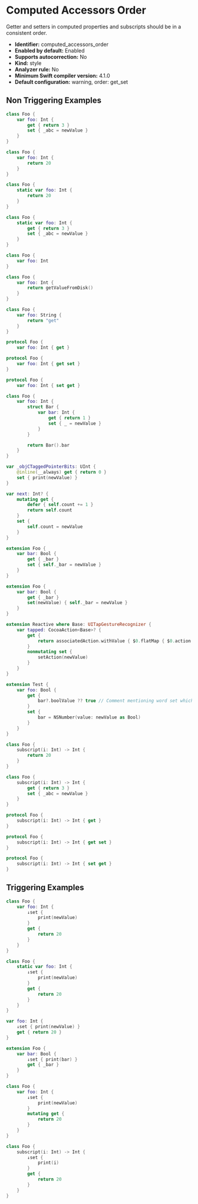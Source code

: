 # Computed Accessors Order

Getter and setters in computed properties and subscripts should be in a consistent order.

* **Identifier:** computed_accessors_order
* **Enabled by default:** Enabled
* **Supports autocorrection:** No
* **Kind:** style
* **Analyzer rule:** No
* **Minimum Swift compiler version:** 4.1.0
* **Default configuration:** warning, order: get_set

## Non Triggering Examples

```swift
class Foo {
    var foo: Int {
        get { return 3 }
        set { _abc = newValue }
    }
}
```

```swift
class Foo {
    var foo: Int {
        return 20
    }
}
```

```swift
class Foo {
    static var foo: Int {
        return 20
    }
}
```

```swift
class Foo {
    static var foo: Int {
        get { return 3 }
        set { _abc = newValue }
    }
}
```

```swift
class Foo {
    var foo: Int
}
```

```swift
class Foo {
    var foo: Int {
        return getValueFromDisk()
    }
}
```

```swift
class Foo {
    var foo: String {
        return "get"
    }
}
```

```swift
protocol Foo {
    var foo: Int { get }
```

```swift
protocol Foo {
    var foo: Int { get set }
}
```

```swift
protocol Foo {
    var foo: Int { set get }
```

```swift
class Foo {
    var foo: Int {
        struct Bar {
            var bar: Int {
                get { return 1 }
                set { _ = newValue }
            }
        }

        return Bar().bar
    }
}
```

```swift
var _objCTaggedPointerBits: UInt {
    @inline(__always) get { return 0 }
    set { print(newValue) }
}
```

```swift
var next: Int? {
    mutating get {
        defer { self.count += 1 }
        return self.count
    }
    set {
        self.count = newValue
    }
}
```

```swift
extension Foo {
    var bar: Bool {
        get { _bar }
        set { self._bar = newValue }
    }
}
```

```swift
extension Foo {
    var bar: Bool {
        get { _bar }
        set(newValue) { self._bar = newValue }
    }
}
```

```swift
extension Reactive where Base: UITapGestureRecognizer {
    var tapped: CocoaAction<Base>? {
        get {
            return associatedAction.withValue { $0.flatMap { $0.action } }
        }
        nonmutating set {
            setAction(newValue)
        }
    }
}
```

```swift
extension Test {
    var foo: Bool {
        get {
            bar?.boolValue ?? true // Comment mentioning word set which triggers violation
        }
        set {
            bar = NSNumber(value: newValue as Bool)
        }
    }
}
```

```swift
class Foo {
    subscript(i: Int) -> Int {
        return 20
    }
}
```

```swift
class Foo {
    subscript(i: Int) -> Int {
        get { return 3 }
        set { _abc = newValue }
    }
}
```

```swift
protocol Foo {
    subscript(i: Int) -> Int { get }
}
```

```swift
protocol Foo {
    subscript(i: Int) -> Int { get set }
}
```

```swift
protocol Foo {
    subscript(i: Int) -> Int { set get }
}
```

## Triggering Examples

```swift
class Foo {
    var foo: Int {
        ↓set {
            print(newValue)
        }
        get {
            return 20
        }
    }
}
```

```swift
class Foo {
    static var foo: Int {
        ↓set {
            print(newValue)
        }
        get {
            return 20
        }
    }
}
```

```swift
var foo: Int {
    ↓set { print(newValue) }
    get { return 20 }
}
```

```swift
extension Foo {
    var bar: Bool {
        ↓set { print(bar) }
        get { _bar }
    }
}
```

```swift
class Foo {
    var foo: Int {
        ↓set {
            print(newValue)
        }
        mutating get {
            return 20
        }
    }
}
```

```swift
class Foo {
    subscript(i: Int) -> Int {
        ↓set {
            print(i)
        }
        get {
            return 20
        }
    }
}
```